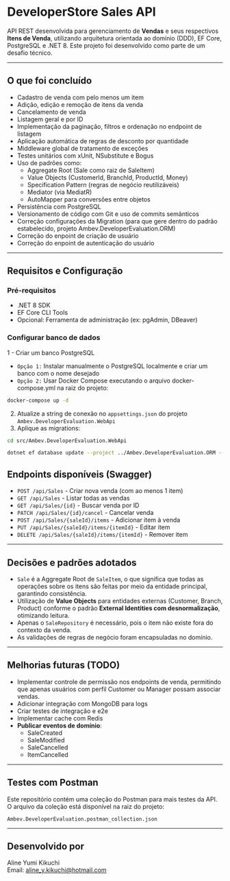 # DeveloperStore Sales API

API REST desenvolvida para gerenciamento de **Vendas** e seus respectivos **Itens de Venda**, utilizando arquitetura orientada ao domínio (DDD), EF Core, PostgreSQL e .NET 8. Este projeto foi desenvolvido como parte de um desafio técnico.

---

## O que foi concluído

- Cadastro de venda com pelo menos um item
- Adição, edição e remoção de itens da venda
- Cancelamento de venda
- Listagem geral e por ID
- Implementação da paginação, filtros e ordenação no endpoint de listagem
- Aplicação automática de regras de desconto por quantidade
- Middleware global de tratamento de exceções
- Testes unitários com xUnit, NSubstitute e Bogus
- Uso de padrões como:
  - Aggregate Root (Sale como raiz de SaleItem)
  - Value Objects (CustomerId, BranchId, ProductId, Money)
  - Specification Pattern (regras de negócio reutilizáveis)
  - Mediator (via MediatR)
  - AutoMapper para conversões entre objetos
- Persistência com PostgreSQL
- Versionamento de código com Git e uso de commits semânticos
- Correção configurações da Migration (para que gere dentro do padrão estabelecido, projeto Ambev.DeveloperEvaluation.ORM)
- Correção do enpoint de criação de usuário 
- Correção do enpoint de autenticação do usuário 
---

## Requisitos e Configuração

### Pré-requisitos

- .NET 8 SDK
- EF Core CLI Tools
- Opcional: Ferramenta de administração (ex: pgAdmin, DBeaver)

### Configurar banco de dados

1 - Criar um banco PostgreSQL 
  - `Opção 1:` Instalar manualmente o PostgreSQL localmente e criar um banco com o nome desejado
  - `Opção 2:` Usar Docker Compose executando o arquivo docker-compose.yml na raiz do projeto:
  ```bash
  docker-compose up -d
  ```

2. Atualize a string de conexão no `appsettings.json` do projeto `Ambev.DeveloperEvaluation.WebApi`
3. Aplique as migrations:

```bash
cd src/Ambev.DeveloperEvaluation.WebApi

dotnet ef database update --project ../Ambev.DeveloperEvaluation.ORM --startup-project ../Ambev.DeveloperEvaluation.WebApi
```


## Endpoints disponíveis (Swagger)

- `POST /api/Sales` - Criar nova venda (com ao menos 1 item)
- `GET /api/Sales` - Listar todas as vendas
- `GET /api/Sales/{id}` - Buscar venda por ID
- `PATCH /api/Sales/{id}/cancel` - Cancelar venda
- `POST /api/Sales/{saleId}/items` - Adicionar item à venda
- `PUT /api/Sales/{saleId}/items/{itemId}` - Editar item
- `DELETE /api/Sales/{saleId}/items/{itemId}` - Remover item

---

## Decisões e padrões adotados

- `Sale` é a Aggregate Root de `SaleItem`, o que significa que todas as operações sobre os itens são feitas por meio da entidade principal, garantindo consistência.
- Utilização de **Value Objects** para entidades externas (Customer, Branch, Product) conforme o padrão **External Identities com desnormalização**, otimizando leitura.
- Apenas o `SaleRepository` é necessário, pois o item não existe fora do contexto da venda.
- As validações de regras de negócio foram encapsuladas no domínio.

---

## Melhorias futuras (TODO)

- Implementar controle de permissão nos endpoints de venda, permitindo que apenas usuários com perfil Customer ou Manager possam associar vendas.
- Adicionar integração com MongoDB para logs
- Criar testes de integração e e2e
- Implementar cache com Redis
- **Publicar eventos de domínio**:
  - SaleCreated
  - SaleModified
  - SaleCancelled
  - ItemCancelled

---

## Testes com Postman

Este repositório contém uma coleção do Postman para mais testes da API.
O arquivo da coleção está disponível na raiz do projeto:

`Ambev.DeveloperEvaluation.postman_collection.json`

---

## Desenvolvido por

Aline Yumi Kikuchi  
Email: aline_y.kikuchi@hotmail.com
